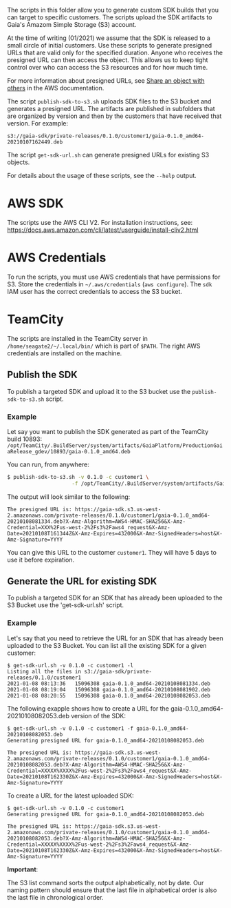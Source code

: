 The scripts in this folder allow you to generate custom SDK builds that you can target to specific customers. The scripts upload the SDK artifacts to Gaia's Amazom Simple Storage (S3) account.

At the time of writing (01/2021) we assume that the SDK is released to a small circle of initial customers. Use these scripts to generate presigned URLs that are valid only for the specified duration. Anyone who receives the presigned URL can then access the object. This allows us to keep tight control over who can access the S3 resources and for how much time.

For more information about presigned URLs, see [Share an object with others](https://docs.aws.amazon.com/AmazonS3/latest/dev/ShareObjectPreSignedURL.html) in the AWS documentation.  

The script `publish-sdk-to-s3.sh` uploads SDK files to the S3 bucket and generates a presigned URL. The artifacts are published 
in subfolders that are organized by version and then by the customers that have received that version. For example:  

`s3://gaia-sdk/private-releases/0.1.0/customer1/gaia-0.1.0_amd64-20210107162449.deb`

The script `get-sdk-url.sh` can generate presigned URLs for existing S3 objects.

For details about the usage of these scripts, see the `--help` output. 

# AWS SDK

The scripts use the AWS CLI V2. For installation instructions, see: 
https://docs.aws.amazon.com/cli/latest/userguide/install-cliv2.html

# AWS Credentials

To run the scripts, you must use AWS credentials that have permissions for S3. Store the credentials in `~/.aws/credentials` (`aws configure`). The `sdk` IAM user has the correct credentials to access the S3 bucket.

# TeamCity

The scripts are installed in the TeamCity server in `/home/seagate2/~/.local/bin/` which is part of `$PATH`. The right
AWS credentials are installed on the machine.

## Publish the SDK

To publish a targeted SDK and upload it to the S3 bucket use the `publish-sdk-to-s3.sh` script.

### Example

Let say you want to publish the SDK generated as part of the TeamCity build 10893:
`/opt/TeamCity/.BuildServer/system/artifacts/GaiaPlatform/ProductionGaiaRelease_gdev/10893/gaia-0.1.0_amd64.deb`

You can run, from anywhere:
```bash
$ publish-sdk-to-s3.sh -v 0.1.0 -c customer1 \
                     -f /opt/TeamCity/.BuildServer/system/artifacts/GaiaPlatform/ProductionGaiaRelease_gdev/10893/gaia-0.1.0_amd64.deb
```

The output will look similar to the following:

`The presigned URL is: https://gaia-sdk.s3.us-west-2.amazonaws.com/private-releases/0.1.0/customer1/gaia-0.1.0_amd64-20210108081334.deb?X-Amz-Algorithm=AWS4-HMAC-SHA256&X-Amz-Credential=XXX%2Fus-west-2%2Fs3%2Faws4_request&X-Amz-Date=20210108T161344Z&X-Amz-Expires=432000&X-Amz-SignedHeaders=host&X-Amz-Signature=YYYY`

You can give this URL to the customer `customer1`. They will have 5 days to use it before expiration.

## Generate the URL for existing SDK

To publish a targeted SDK for an SDK that has already been uploaded to the S3 Bucket use the 'get-sdk-url.sh' script.

### Example
Let's say that you need to retrieve the URL for an SDK that has already been uploaded to the S3 Bucket. You can list all the existing SDK
for a given customer:

```
$ get-sdk-url.sh -v 0.1.0 -c customer1 -l
Listing all the files in s3://gaia-sdk/private-releases/0.1.0/customer1
2021-01-08 08:13:36   15096308 gaia-0.1.0_amd64-20210108081334.deb
2021-01-08 08:19:04   15096308 gaia-0.1.0_amd64-20210108081902.deb
2021-01-08 08:20:55   15096308 gaia-0.1.0_amd64-20210108082053.deb
```

The following exapple shows how to create a URL for the gaia-0.1.0_amd64-20210108082053.deb version of the SDK:

```
$ get-sdk-url.sh -v 0.1.0 -c customer1 -f gaia-0.1.0_amd64-20210108082053.deb
Generating presigned URL for gaia-0.1.0_amd64-20210108082053.deb

The presigned URL is: https://gaia-sdk.s3.us-west-2.amazonaws.com/private-releases/0.1.0/customer1/gaia-0.1.0_amd64-20210108082053.deb?X-Amz-Algorithm=AWS4-HMAC-SHA256&X-Amz-Credential=XXXXX%XXXX%2Fus-west-2%2Fs3%2Faws4_request&X-Amz-Date=20210108T162330Z&X-Amz-Expires=432000&X-Amz-SignedHeaders=host&X-Amz-Signature=YYYY
```

To create a URL for the latest uploaded SDK:

```
$ get-sdk-url.sh -v 0.1.0 -c customer1
Generating presigned URL for gaia-0.1.0_amd64-20210108082053.deb

The presigned URL is: https://gaia-sdk.s3.us-west-2.amazonaws.com/private-releases/0.1.0/customer1/gaia-0.1.0_amd64-20210108082053.deb?X-Amz-Algorithm=AWS4-HMAC-SHA256&X-Amz-Credential=XXXXX%XXXX%2Fus-west-2%2Fs3%2Faws4_request&X-Amz-Date=20210108T162330Z&X-Amz-Expires=432000&X-Amz-SignedHeaders=host&X-Amz-Signature=YYYY
```

**Important**:

The S3 list command sorts the output alphabetically, not by date. Our naming pattern should ensure that the last file in alphabetical order is also the last file in chronological order.
